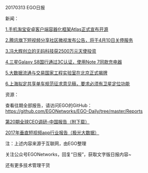 20170313 EGO日报

新闻：

[1.手机淘宝安卓客户端容器化框架Atlas正式宣布开源](https://www.oschina.net/news/82821/alibaba-opensource-atlas)

[2.腾讯旗下短视频分享社区微视发布公告，将于4月10日关停服务](http://www.chinaz.com/news/2017/0313/672039.shtml)

[3.冯大辉创立的无码科技获2500万元天使投资](http://36kr.com/p/5066604.html)

[4.三星Galaxy S8国行通过3C认证，使用Note 7同款充电器](http://news.mydrivers.com/1/523/523232.htm)

[5.大数据流通与交易国家工程实验室在北京正式揭牌](http://www.iyiou.com/breaking/4175)

[6.上海拟定共享单车规范征求意见稿，要求必须有卫星定位功能](http://www.iyiou.com/breaking/4168)

资源：

查看往期全部报告，请访问EGO的GitHub：https://github.com/EGONetworks/EGO-Daily/tree/master/Reports

[第20期全球CEO调研–中国报告（附下载）](http://www.199it.com/archives/570989.html)

[2017年垂直短视频app行业报告（极光大数据）](http://www.199it.com/archives/571086.html)

注：上述内容来源于互联网，由EGO整理

关注公众号EGONetworks，回复“日报”，获取文字版日报内容~

还有更多技术管理干货
